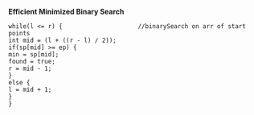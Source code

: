 **Efficient Minimized Binary Search**
```
while(l <= r) {                     //binarySearch on arr of start points
int mid = (l + ((r - l) / 2));
if(sp[mid] >= ep) {
min = sp[mid];
found = true;
r = mid - 1;
}
else {
l = mid + 1;
}
}
```